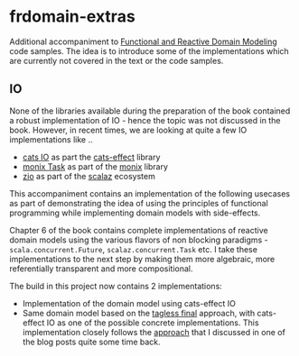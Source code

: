 # frdomain-extras
Additional accompaniment to [Functional and Reactive Domain Modeling](https://github.com/debasishg/frdomain) code samples. The idea is to introduce some of the implementations which are currently not covered in the text or the code samples.

## IO

None of the libraries available during the preparation of the book contained a robust implementation of IO - hence the topic was not discussed in the book. However, in recent times, we are looking at quite a few IO implementations like ..

* [cats IO](https://typelevel.org/cats-effect/datatypes/io.html) as part the [cats-effect](https://github.com/typelevel/cats-effect) library
* [monix Task](https://monix.io/docs/3x/eval/task.html) as part of the [monix](https://monix.io/) library
* [zio](https://github.com/scalaz/scalaz-zio) as part of the [scalaz](https://github.com/scalaz/scalaz) ecosystem

This accompaniment contains an implementation of the following usecases as part of demonstrating the idea of using the principles of functional programming while implementing domain models with side-effects.

Chapter 6 of the book contains complete implementations of reactive domain models using the various flavors of non blocking paradigms - `scala.concurrent.Future`, `scalaz.concurrent.Task` etc. I take these implementations to the next step by making them more algebraic, more referentially transparent and more compositional.

The build in this project now contains 2 implementations:

* Implementation of the domain model using cats-effect IO
* Same domain model based on the [tagless final](http://okmij.org/ftp/tagless-final/index.html) approach, with cats-effect IO as one of the possible concrete implementations. This implementation closely follows the [approach](http://debasishg.blogspot.com/2017/07/domain-models-late-evaluation-buys-you.html) that I discussed in one of the blog posts quite some time back.